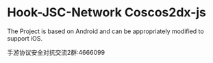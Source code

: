 # Hook-JSC-Network Coscos2dx-js
The Project is based on Android and can be appropriately modified to support iOS.

手游协议安全对抗交流2群:4666099
